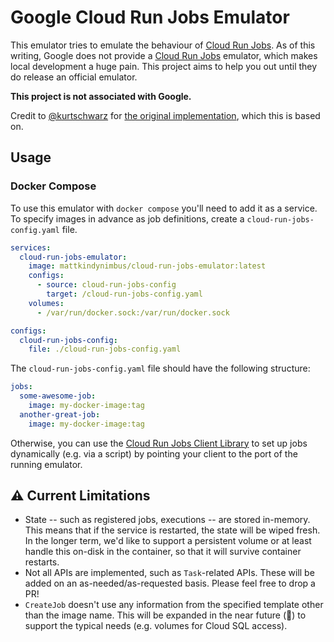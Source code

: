 # Google Cloud Run Jobs Emulator

This emulator tries to emulate the behaviour of [Cloud Run Jobs](https://cloud.google.com/run/docs/create-jobs). As of this writing, Google does not provide a [Cloud Run Jobs](https://cloud.google.com/run/docs/create-jobs) emulator, which makes local development a huge pain. This project aims to help you out until they do release an official emulator.

**This project is not associated with Google.**

Credit to [@kurtschwarz](https://github.com/kurtschwarz) for [the original implementation](https://github.com/kurtschwarz/cloud-run-jobs-emulator), which this is based on.

## Usage

### Docker Compose

To use this emulator with `docker compose` you'll need to add it as a service. To specify images in advance as job definitions, create a `cloud-run-jobs-config.yaml` file.

```yaml
services:
  cloud-run-jobs-emulator:
    image: mattkindynimbus/cloud-run-jobs-emulator:latest
    configs:
      - source: cloud-run-jobs-config
        target: /cloud-run-jobs-config.yaml
    volumes:
      - /var/run/docker.sock:/var/run/docker.sock

configs:
  cloud-run-jobs-config:
    file: ./cloud-run-jobs-config.yaml
```

The `cloud-run-jobs-config.yaml` file should have the following structure:

```yaml
jobs:
  some-awesome-job:
    image: my-docker-image:tag
  another-great-job:
    image: my-docker-image:tag
```

Otherwise, you can use the [Cloud Run Jobs Client Library](https://cloud.google.com/nodejs/docs/reference/run/latest/run/v2.jobsclient#_google_cloud_run_v2_JobsClient_createJob_member_1_) to set up jobs dynamically (e.g. via a script) by pointing your client to the port of the running emulator.

## :warning: Current Limitations

- State -- such as registered jobs, executions -- are stored in-memory. This means that if the service is restarted, the state will be wiped fresh. In the longer term, we'd like to support a persistent volume or at least handle this on-disk in the container, so that it will survive container restarts.
- Not all APIs are implemented, such as `Task`-related APIs. These will be added on an as-needed/as-requested basis. Please feel free to drop a PR!
- `CreateJob` doesn't use any information from the specified template other than the image name. This will be expanded in the near future (🤞) to support the typical needs (e.g. volumes for Cloud SQL access).
